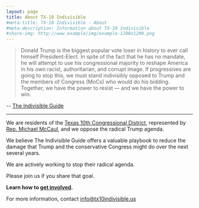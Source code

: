 ```yaml
---
layout: page
title: About TX-10 Indivisible
#meta-title: TX-10 Indivisible - About
#meta-description: Information about TX-10 Indivisible
#share-img: http://www.example/img/example-1200x1200.png
---
```


> Donald Trump is the biggest popular vote loser in history to ever call
> himself President-Elect. In spite of the fact that he has no mandate,
> he will attempt to use his congressional majority to reshape America in
> his own racist, authoritarian, and corrupt image. If progressives are
> going to stop this, we must stand indivisibly opposed to Trump and the
> members of Congress (MoCs) who would do his bidding. Together, we have
> the power to resist — and we have the power to win.

-- [The Indivisible Guide](https://www.indivisibleguide.com/download-the-guide)

<hr class="small" />

We are residents of the [Texas 10th Congressional District](https://en.wikipedia.org/wiki/Texas%27s_10th_congressional_district),
represented by [Rep.  Michael McCaul](http://mccaul.house.gov/), and we oppose the radical Trump agenda.

We believe The Indivisible Guide offers a valuable playbook to reduce the damage
that Trump and the conservative Congress might do over the next several years.

We are actively working to stop their radical agenda.

Please join us if you share that goal.

**Learn how to [get involved](/get-involved).**

For more information, contact [info@tx10indivisible.us](mailto:info@tx10indivisible.us)

